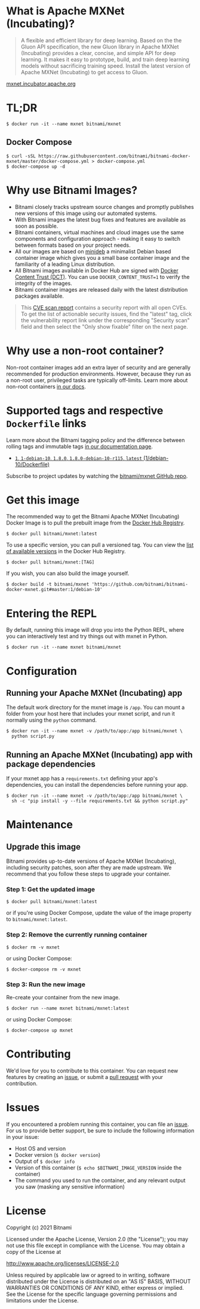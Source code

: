 # What is Apache MXNet (Incubating)?

>A flexible and efficient library for deep learning.
Based on the the Gluon API specification, the new Gluon library in Apache MXNet (Incubating) provides a clear, concise, and simple API for deep learning. It makes it easy to prototype, build, and train deep learning models without sacrificing training speed. Install the latest version of Apache MXNet (Incubating) to get access to Gluon.

[mxnet.incubator.apache.org](https://mxnet.incubator.apache.org/versions/master/)

# TL;DR

```console
$ docker run -it --name mxnet bitnami/mxnet
```

## Docker Compose

```console
$ curl -sSL https://raw.githubusercontent.com/bitnami/bitnami-docker-mxnet/master/docker-compose.yml > docker-compose.yml
$ docker-compose up -d
```

# Why use Bitnami Images?

* Bitnami closely tracks upstream source changes and promptly publishes new versions of this image using our automated systems.
* With Bitnami images the latest bug fixes and features are available as soon as possible.
* Bitnami containers, virtual machines and cloud images use the same components and configuration approach - making it easy to switch between formats based on your project needs.
* All our images are based on [minideb](https://github.com/bitnami/minideb) a minimalist Debian based container image which gives you a small base container image and the familiarity of a leading Linux distribution.
* All Bitnami images available in Docker Hub are signed with [Docker Content Trust (DCT)](https://docs.docker.com/engine/security/trust/content_trust/). You can use `DOCKER_CONTENT_TRUST=1` to verify the integrity of the images.
* Bitnami container images are released daily with the latest distribution packages available.

> This [CVE scan report](https://quay.io/repository/bitnami/mxnet?tab=tags) contains a security report with all open CVEs. To get the list of actionable security issues, find the "latest" tag, click the vulnerability report link under the corresponding "Security scan" field and then select the "Only show fixable" filter on the next page.

# Why use a non-root container?

Non-root container images add an extra layer of security and are generally recommended for production environments. However, because they run as a non-root user, privileged tasks are typically off-limits. Learn more about non-root containers [in our docs](https://docs.bitnami.com/tutorials/work-with-non-root-containers/).

# Supported tags and respective `Dockerfile` links

Learn more about the Bitnami tagging policy and the difference between rolling tags and immutable tags [in our documentation page](https://docs.bitnami.com/tutorials/understand-rolling-tags-containers/).


* [`1`, `1-debian-10`, `1.8.0`, `1.8.0-debian-10-r115`, `latest` (1/debian-10/Dockerfile)](https://github.com/bitnami/bitnami-docker-mxnet/blob/1.8.0-debian-10-r115/1/debian-10/Dockerfile)

Subscribe to project updates by watching the [bitnami/mxnet GitHub repo](https://github.com/bitnami/bitnami-docker-mxnet).

# Get this image

The recommended way to get the Bitnami Apache MXNet (Incubating) Docker Image is to pull the prebuilt image from the [Docker Hub Registry](https://hub.docker.com/r/bitnami/mxnet).

```console
$ docker pull bitnami/mxnet:latest
```

To use a specific version, you can pull a versioned tag. You can view the [list of available versions](https://hub.docker.com/r/bitnami/mxnet/tags/) in the Docker Hub Registry.

```console
$ docker pull bitnami/mxnet:[TAG]
```

If you wish, you can also build the image yourself.

```console
$ docker build -t bitnami/mxnet 'https://github.com/bitnami/bitnami-docker-mxnet.git#master:1/debian-10'
```

# Entering the REPL

By default, running this image will drop you into the Python REPL, where you can interactively test and try things out with mxnet in Python.

```console
$ docker run -it --name mxnet bitnami/mxnet
```

# Configuration

## Running your Apache MXNet (Incubating) app

The default work directory for the mxnet image is `/app`. You can mount a folder from your host here that includes your mxnet script, and run it normally using the `python` command.

```console
$ docker run -it --name mxnet -v /path/to/app:/app bitnami/mxnet \
  python script.py
```

## Running an Apache MXNet (Incubating) app with package dependencies

If your mxnet app has a `requirements.txt` defining your app's dependencies, you can install the dependencies before running your app.

```console
$ docker run -it --name mxnet -v /path/to/app:/app bitnami/mxnet \
  sh -c "pip install -y --file requirements.txt && python script.py"
```

# Maintenance

## Upgrade this image

Bitnami provides up-to-date versions of Apache MXNet (Incubating), including security patches, soon after they are made upstream. We recommend that you follow these steps to upgrade your container.

### Step 1: Get the updated image

```console
$ docker pull bitnami/mxnet:latest
```

or if you're using Docker Compose, update the value of the image property to `bitnami/mxnet:latest`.

### Step 2: Remove the currently running container

```console
$ docker rm -v mxnet
```

or using Docker Compose:

```console
$ docker-compose rm -v mxnet
```

### Step 3: Run the new image

Re-create your container from the new image.

```console
$ docker run --name mxnet bitnami/mxnet:latest
```

or using Docker Compose:

```console
$ docker-compose up mxnet
```

# Contributing

We'd love for you to contribute to this container. You can request new features by creating an [issue](https://github.com/bitnami/bitnami-docker-mxnet/issues), or submit a [pull request](https://github.com/bitnami/bitnami-docker-mxnet/pulls) with your contribution.

# Issues

If you encountered a problem running this container, you can file an [issue](https://github.com/bitnami/bitnami-docker-mxnet/issues/new). For us to provide better support, be sure to include the following information in your issue:

- Host OS and version
- Docker version (`$ docker version`)
- Output of `$ docker info`
- Version of this container (`$ echo $BITNAMI_IMAGE_VERSION` inside the container)
- The command you used to run the container, and any relevant output you saw (masking any sensitive information)

# License

Copyright (c) 2021 Bitnami

Licensed under the Apache License, Version 2.0 (the "License");
you may not use this file except in compliance with the License.
You may obtain a copy of the License at

  <http://www.apache.org/licenses/LICENSE-2.0>

Unless required by applicable law or agreed to in writing, software
distributed under the License is distributed on an "AS IS" BASIS,
WITHOUT WARRANTIES OR CONDITIONS OF ANY KIND, either express or implied.
See the License for the specific language governing permissions and
limitations under the License.
